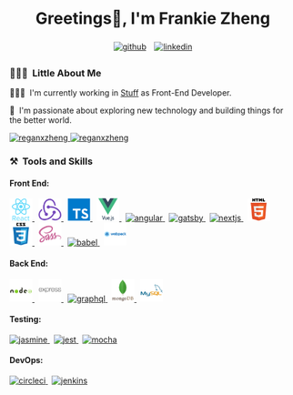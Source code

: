 <!--
**ReganxZheng/ReganxZheng** is a ✨ _special_ ✨ repository because its `README.md` (this file) appears on your GitHub profile.

Here are some ideas to get you started:

- 🔭 I’m currently working on ...
- 🌱 I’m currently learning ...
- 👯 I’m looking to collaborate on ...
- 🤔 I’m looking for help with ...
- 💬 Ask me about ...
- 📫 How to reach me: ...
- 😄 Pronouns: ...
- ⚡ Fun fact: ...
-->

<h1 align="center">Greetings👋, I'm Frankie Zheng</h1>

<p align="center">
<a href="https://github.com/reganxzheng"><img alt="github" width="8%" style="padding:5px" src="https://img.icons8.com/clouds/100/000000/github.png"/></a>
<a href="https://linkedin.com/in/frankiezheng"><img alt="linkedin" width="8%" style="padding:5px" src="https://img.icons8.com/clouds/100/000000/linkedin.png"/></a>
</p>

### 👨🏻‍💻 &nbsp;Little About Me
👨🏻‍💻 &nbsp;I'm currently working in [Stuff](https://careers.stuff.co.nz/home) as Front-End Developer.

🤔 &nbsp;I'm passionate about exploring new technology and building things for the better world.

<a href="https://github.com/reganxzheng">
<img height="180em" src="https://github-readme-stats.vercel.app/api?username=reganxzheng&show_icons=true&theme=tokyonight&locale=en" alt="reganxzheng" />
<img height="180em" src="https://github-readme-stats.vercel.app/api/top-langs?username=reganxzheng&show_icons=true&theme=tokyonight&locale=en&layout=compact" alt="reganxzheng" />
</a>

### ⚒ &nbsp;Tools and Skills

#### Front End:
<p>
<a href="https://reactjs.org/" target="_blank" style="padding-right: 0.5em;"> <img src="https://raw.githubusercontent.com/devicons/devicon/master/icons/react/react-original-wordmark.svg" alt="react" width="40" height="40"/> </a> 
<a href="https://redux.js.org" target="_blank" style="padding-right: 0.5em;"> <img src="https://raw.githubusercontent.com/devicons/devicon/master/icons/redux/redux-original.svg" alt="redux" width="40" height="40"/> </a> 
<a href="https://www.typescriptlang.org/" target="_blank" style="padding-right: 0.5em;"> <img src="https://raw.githubusercontent.com/devicons/devicon/master/icons/typescript/typescript-original.svg" alt="typescript" width="40" height="40"/> </a> 
<a href="https://vuejs.org/" target="_blank" style="padding-right: 0.5em;"> <img src="https://raw.githubusercontent.com/devicons/devicon/master/icons/vuejs/vuejs-original-wordmark.svg" alt="vuejs" width="40" height="40"/> </a> 
<a href="https://angular.io" target="_blank" style="padding-right: 0.5em;"> <img src="https://angular.io/assets/images/logos/angular/angular.svg" alt="angular" width="40" height="40"/> </a>
<a href="https://www.gatsbyjs.com/" target="_blank" style="padding-right: 0.5em;"> <img src="https://www.vectorlogo.zone/logos/gatsbyjs/gatsbyjs-icon.svg" alt="gatsby" width="40" height="40"/> </a>  
<a href="https://nextjs.org/" target="_blank" style="padding-right: 0.5em;"> <img src="https://cdn.worldvectorlogo.com/logos/nextjs-3.svg" alt="nextjs" width="40" height="40"/> </a> 
<a href="https://www.w3.org/html/" target="_blank" style="padding-right: 0.5em;"> <img src="https://raw.githubusercontent.com/devicons/devicon/master/icons/html5/html5-original-wordmark.svg" alt="html5" width="40" height="40"/> </a>
<a href="https://www.w3schools.com/css/" target="_blank" style="padding-right: 0.5em;"> <img src="https://raw.githubusercontent.com/devicons/devicon/master/icons/css3/css3-original-wordmark.svg" alt="css3" width="40" height="40"/> </a>
<a href="https://sass-lang.com" target="_blank" style="padding-right: 0.5em;"> <img src="https://raw.githubusercontent.com/devicons/devicon/master/icons/sass/sass-original.svg" alt="sass" width="40" height="40"/> </a> 
<a href="https://babeljs.io/" target="_blank" style="padding-right: 0.5em;"> <img src="https://www.vectorlogo.zone/logos/babeljs/babeljs-icon.svg" alt="babel" width="40" height="40"/> </a> 
<a href="https://webpack.js.org" target="_blank" style="padding-right: 0.5em;"> <img src="https://raw.githubusercontent.com/devicons/devicon/d00d0969292a6569d45b06d3f350f463a0107b0d/icons/webpack/webpack-original-wordmark.svg" alt="webpack" width="40" height="40"/> </a>
</p>

#### Back End:
<p>
<a href="https://nodejs.org" target="_blank" style="padding-right: 0.5em;"> <img src="https://raw.githubusercontent.com/devicons/devicon/master/icons/nodejs/nodejs-original-wordmark.svg" alt="nodejs" width="40" height="40"/> </a> 
<a href="https://expressjs.com" target="_blank" style="padding-right: 0.5em;"> <img src="https://raw.githubusercontent.com/devicons/devicon/master/icons/express/express-original-wordmark.svg" alt="express" width="40" height="40"/> </a> 
<a href="https://graphql.org" target="_blank" style="padding-right: 0.5em;"> <img src="https://www.vectorlogo.zone/logos/graphql/graphql-icon.svg" alt="graphql" width="40" height="40"/> </a> 
<a href="https://www.mongodb.com/" target="_blank" style="padding-right: 0.5em;"> <img src="https://raw.githubusercontent.com/devicons/devicon/master/icons/mongodb/mongodb-original-wordmark.svg" alt="mongodb" width="40" height="40"/> </a> 
<a href="https://www.mysql.com/" target="_blank" style="padding-right: 0.5em;"> <img src="https://raw.githubusercontent.com/devicons/devicon/master/icons/mysql/mysql-original-wordmark.svg" alt="mysql" width="40" height="40"/> </a> 
</p>

#### Testing:
<p>
<a href="https://jasmine.github.io/" target="_blank" style="padding-right: 0.5em;"> <img src="https://www.vectorlogo.zone/logos/jasmine/jasmine-icon.svg" alt="jasmine" width="40" height="40"/> </a> 
<a href="https://jestjs.io" target="_blank" style="padding-right: 0.5em;"> <img src="https://www.vectorlogo.zone/logos/jestjsio/jestjsio-icon.svg" alt="jest" width="40" height="40"/> </a> 
<a href="https://mochajs.org" target="_blank" style="padding-right: 0.5em;"> <img src="https://www.vectorlogo.zone/logos/mochajs/mochajs-icon.svg" alt="mocha" width="40" height="40"/> </a> 
</p>

#### DevOps:
<a href="https://circleci.com" target="_blank" style="padding-right: 0.5em;"> <img src="https://www.vectorlogo.zone/logos/circleci/circleci-icon.svg" alt="circleci" width="40" height="40"/> </a> 
<a href="https://www.jenkins.io" target="_blank" style="padding-right: 0.5em;"> <img src="https://www.vectorlogo.zone/logos/jenkins/jenkins-icon.svg" alt="jenkins" width="40" height="40"/> </a> 



